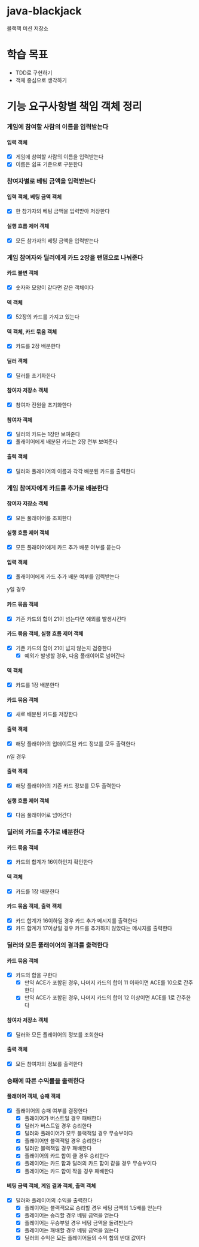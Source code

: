 # java-blackjack
블랙잭 미션 저장소

# 학습 목표
- TDD로 구현하기
- 객체 중심으로 생각하기

# 기능 요구사항별 책임 객체 정리

### 게임에 참여할 사람의 이름을 입력받는다
#### 입력 객체
- [X] 게임에 참여할 사람의 이름을 입력받는다
- [X] 이름은 쉼표 기준으로 구분한다

### 참여자별로 베팅 금액을 입력받는다
#### 입력 객체, 베팅 금액 객체
- [X] 한 참가자의 베팅 금액을 입력받아 저장한다
#### 실행 흐름 제어 객체
- [X] 모든 참가자의 베팅 금액을 입력받는다

### 게임 참여자와 딜러에게 카드 2장을 랜덤으로 나눠준다
#### 카드 불변 객체
- [X] 숫자와 모양이 같다면 같은 객체이다
#### 덱 객체
- [X] 52장의 카드를 가지고 있는다
#### 덱 객체, 카드 묶음 객체
- [X] 카드를 2장 배분한다
#### 딜러 객체
- [X] 딜러를 초기화한다
#### 참여자 저장소 객체
- [X] 참여자 전원을 초기화한다
#### 참여자 객체
- [X] 딜러의 카드는 1장만 보여준다
- [X] 풀래이어에게 배분된 카드는 2장 전부 보여준다

#### 출력 객체
- [X] 딜러와 풀래이어의 이름과 각각 배분된 카드를 출력한다

### 게임 참여자에게 카드를 추가로 배분한다
#### 참여자 저장소 객체
- [X] 모든 풀래이어를 조회한다
#### 실행 흐름 제어 객체
- [X] 모든 풀래이어에게 카드 추가 배분 여부를 묻는다
#### 입력 객체
- [X] 풀래이어에게 카드 추가 배분 여부를 입력받는다

y일 경우
#### 카드 묶음 객체
- [X] 기존 카드의 합이 21이 넘는다면 예외를 발생시킨다

#### 카드 묶음 객체, 실행 흐름 제어 객체
- [X] 기존 카드의 합이 21이 넘지 않는지 검증한다
  - [X] 예외가 발생할 경우, 다음 풀래이어로 넘어간다

#### 덱 객체
- [X] 카드를 1장 배분한다

#### 카드 묶음 객체
- [X] 새로 배분된 카드를 저장한다

#### 출력 객체
- [X] 해당 풀래이어의 업데이트된 카드 정보를 모두 출력한다

n일 경우
#### 출력 객체
- [X] 해당 풀래이어의 기존 카드 정보를 모두 출력한다

#### 실행 흐름 제어 객체
- [X] 다음 풀래이어로 넘어간다

### 딜러의 카드를 추가로 배분한다
#### 카드 묶음 객체
- [X] 카드의 합계가 16이하인지 확인한다

#### 덱 객체
- [X] 카드를 1장 배분한다

#### 카드 묶음 객체, 출력 객체
- [X] 카드 합계가 16이하일 경우 카드 추가 메시지를 출력한다
- [X] 카드 합계가 17이상일 경우 카드를 추가하지 않았다는 메시지를 출력한다

### 딜러와 모든 풀래이어의 결과를 출력한다
#### 카드 묶음 객체
- [X] 카드의 합을 구한다
  - [X] 만약 ACE가 포함된 경우, 나머지 카드의 합이 11 이하이면 ACE를 10으로 간주한다
  - [X] 만약 ACE가 포함된 경우, 나머지 카드의 합이 12 이상이면 ACE를 1로 간주한다 

#### 참여자 저장소 객체
- [X] 딜러와 모든 플레이어의 정보를 조회한다

#### 출력 객체
- [X] 모든 참여자의 정보를 출력한다

### 승패에 따른 수익률을 출력한다
#### 풀래이어 객체, 승패 객체
- [X] 풀래이어의 승패 여부를 결정한다
  - [X] 풀래이어가 버스트일 경우 패배한다
  - [X] 딜러가 버스트일 경우 승리한다
  - [X] 딜러와 풀래이어가 모두 블랙잭일 경우 무승부이다
  - [X] 풀래이어만 블랙잭일 경우 승리한다
  - [X] 딜러만 블랙잭일 경우 패배한다
  - [X] 풀래이어의 카드 합이 클 경우 승리한다
  - [X] 플레이어는 카드 합과 딜러의 카드 합이 같을 경우 무승부이다
  - [X] 플레이어는 카드 합이 작을 경우 패배한다

#### 베팅 금액 객체, 게임 결과 객체, 출력 객체
- [X] 딜러와 플레이어의 수익을 출력한다
  - [X] 플레이어는 블랙잭으로 승리할 경우 베팅 금액의 1.5배를 얻는다
  - [X] 플레이어는 승리할 경우 베팅 금액을 얻는다
  - [X] 플레이어는 무승부일 경우 베팅 금액을 돌려받는다
  - [X] 플레이어는 패배할 경우 베팅 금액을 잃는다
  - [X] 딜러의 수익은 모든 플레이어들의 수익 합의 반대 값이다
